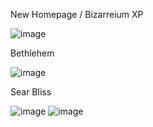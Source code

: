 New Homepage / Bizarreium XP

![image](/images/work/2003/BizarreiumXP.png)

Bethlehem

![image](/images/work/2003/Bethlehem.png)

Sear Bliss

![image](/images/work/2003/SearBliss1.jpg)
![image](/images/work/2003/SearBliss2.png)